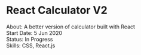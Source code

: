# React Calculator V2

About: A better version of calculator built with React <br>
Start Date: 5 Jun 2020 <br>
Status: In Progress <br>
Skills: CSS, React.js
